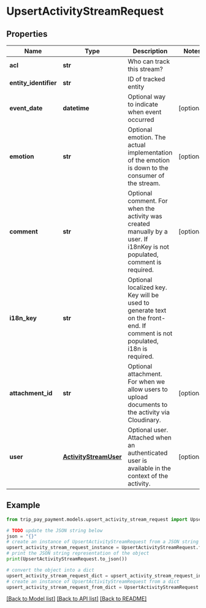 # UpsertActivityStreamRequest


## Properties

Name | Type | Description | Notes
------------ | ------------- | ------------- | -------------
**acl** | **str** | Who can track this stream? | 
**entity_identifier** | **str** | ID of tracked entity | 
**event_date** | **datetime** | Optional way to indicate when event occurred | [optional] 
**emotion** | **str** | Optional emotion. The actual implementation of the emotion is down to the consumer of the stream. | [optional] 
**comment** | **str** | Optional comment. For when the activity was created manually by a user. If i18nKey is not populated, comment is required. | [optional] 
**i18n_key** | **str** | Optional localized key. Key will be used to generate text on the front-end. If comment is not populated, i18n is required. | 
**attachment_id** | **str** | Optional attachment. For when we allow users to upload documents to the activity via Cloudinary. | [optional] 
**user** | [**ActivityStreamUser**](ActivityStreamUser.md) | Optional user. Attached when an authenticated user is available in the context of the activity. | [optional] 

## Example

```python
from trip_pay_payment.models.upsert_activity_stream_request import UpsertActivityStreamRequest

# TODO update the JSON string below
json = "{}"
# create an instance of UpsertActivityStreamRequest from a JSON string
upsert_activity_stream_request_instance = UpsertActivityStreamRequest.from_json(json)
# print the JSON string representation of the object
print(UpsertActivityStreamRequest.to_json())

# convert the object into a dict
upsert_activity_stream_request_dict = upsert_activity_stream_request_instance.to_dict()
# create an instance of UpsertActivityStreamRequest from a dict
upsert_activity_stream_request_from_dict = UpsertActivityStreamRequest.from_dict(upsert_activity_stream_request_dict)
```
[[Back to Model list]](../README.md#documentation-for-models) [[Back to API list]](../README.md#documentation-for-api-endpoints) [[Back to README]](../README.md)


